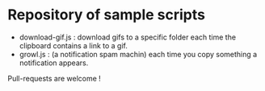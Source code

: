 Repository of sample scripts
============================

- download-gif.js : download gifs to a specific folder each time the clipboard contains a link to a gif.
- growl.js : (a notification spam machin) each time you copy something a notification appears.

Pull-requests are welcome !
